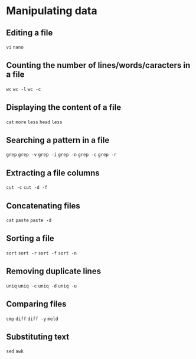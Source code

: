 ---
---

# Manipulating data

## Editing a file

`vi`
`nano`


## Counting the number of lines/words/caracters in a file

`wc`
`wc -l`
`wc -c`


## Displaying the content of a file

`cat`
`more`
`less`
`head`
`less`


## Searching a pattern in a file

`grep`
`grep -v`
`grep -i`
`grep -n`
`grep -c`
`grep -r`


## Extracting a file columns

`cut -c`
`cut -d -f`


## Concatenating files

`cat`
`paste`
`paste -d`


## Sorting a file

`sort`
`sort -r`
`sort -f`
`sort -n`


## Removing duplicate lines

`uniq`
`uniq -c`
`uniq -d`
`uniq -u`


## Comparing files

`cmp`
`diff`
`diff -y`
`meld`


## Substituting text

`sed`
`awk`

